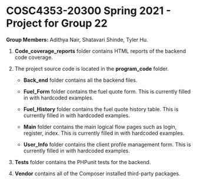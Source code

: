# COSC4353-20300 Spring 2021 - Project for Group 22

**Group Members:** Adithya Nair, Shatavari Shinde, Tyler Hu. 

1. **Code_coverage_reports** folder contains HTML reports of the backend code coverage.

2. The project source code is located in the **program_code** folder.

   - **Back_end** folder contains all the backend files.

   - **Fuel_Form** folder contains the fuel quote form. This is currently filled in with hardcoded examples.

   - **Fuel_History** folder contains the fuel quote history table. This is currently filled in with hardcoded examples.

   - **Main** folder contains the main logical flow pages such as login, register, index. This is currently filled in with hardcoded examples.

   - **User_Info** folder contains the client profile management form. This is currently filled in with hardcoded examples.

3. **Tests** folder contains the PHPunit tests for the backend.

4. **Vendor** contains all of the Composer installed third-party packages.